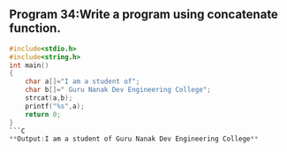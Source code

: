 ## Program 34:Write a program using concatenate function.
```C
#include<stdio.h>
#include<string.h>
int main()
{
    char a[]="I am a student of";
    char b[]=" Guru Nanak Dev Engineering College";
    strcat(a,b);
    printf("%s",a);
    return 0;
}
```C
**Output:I am a student of Guru Nanak Dev Engineering College**
